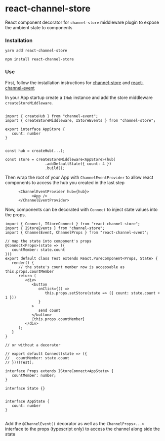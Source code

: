 # react-channel-store

React component decorator for `channel-store` middleware plugin to expose the ambient state to components

### Installation

`yarn add react-channel-store`

`npm install react-channel-store`


### Use

First, follow the installation instructions for [channel-store](https://github.com/zpxp/channel-store) and [react-channel-event](https://github.com/zpxp/react-channel-event)

In your App startup create a `IHub` instance and add the store middleware `createStoreMiddleware`.

``` tsx

import { createHub } from "channel-event";
import { createStoreMiddleware, IStoreEvents } from "channel-store";

export interface AppStore {
   count: number
}


const hub = createHub(...);

const store = createStoreMiddleware<AppStore>(hub)
                  .addDefaultState({ count: 4 })
                  .build();

```

Then wrap the root of your App with `ChannelEventProvider` to allow react components to access the hub you created in the last step

``` tsx
      <ChannelEventProvider hub={hub}>
            <App />
      </ChannelEventProvider>
```

Now, components can be decorated with `Connect` to inject state values into the props.

``` tsx
import { Connect, IStoreConnect } from "react-channel-store";
import { IStoreEvents } from "channel-store";
import { ChannelEvent, ChannelProps } from "react-channel-event";

// map the state into component's props
@Connect<Props>(state => ({
   countMember: state.count
}))
export default class Test extends React.PureComponent<Props, State> {
   render() {
      // the state's count member now is accessable as this.props.countMember
      return (
         <div>
            <button
               onClick={() =>
                  this.props.setStore(state => ({ count: state.count + 1 }))
               }
            >
               send count
            </button>
            {this.props.countMember}
         </div>
      );
   }
}

// or without a decorator

// export default Connect(state => ({
//   countMember: state.count
// }))(Test);

interface Props extends IStoreConnect<AppState> {
   countMember: number;
}

interface State {}


interface AppState { 
   count: number
}


```


Add the `@ChannelEvent()` decorator as well as the `ChannelProps<...>` interface to the props (typescript only) to access the channel along side the state